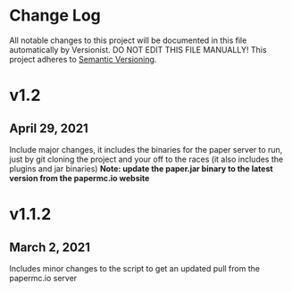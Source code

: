 # Change Log

All notable changes to this project will be documented in this file
automatically by Versionist. DO NOT EDIT THIS FILE MANUALLY!
This project adheres to [Semantic Versioning](http://semver.org/).

# v1.2
## April 29, 2021
Include major changes, it includes the binaries for the paper server to run, just by git cloning the project and your off to the races (it also includes the plugins and jar binaries)
**Note: update the paper.jar binary to the latest version from the papermc.io website**

# v1.1.2
## March 2, 2021
Includes minor changes to the script to get an updated pull from the papermc.io server
